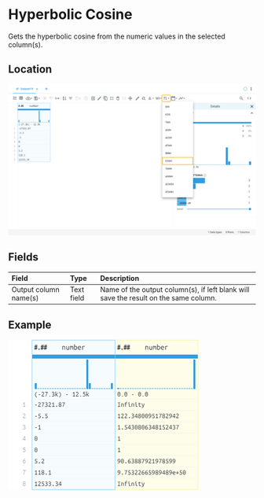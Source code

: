 # Hyperbolic Cosine
Gets the hyperbolic cosine from the numeric values in the selected column(s).
## Location
![Hyperbolic Cosine on the interface](../../docs/screenshots/location/cosh.png)
## Fields
| Field | Type | Description |
| :--- | :--- | :--- |
| Output column name(s) | Text field | Name of the output column(s), if left blank will save the result on the same column. |
## Example
![Hyperbolic Cosine example](../../docs/screenshots/table/cosh.png)